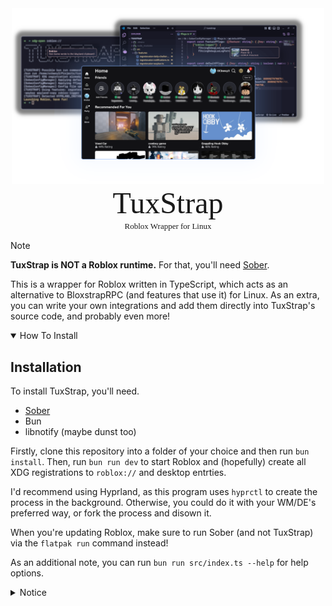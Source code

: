<center>
 <img width="500" src="src/lib/tuxstrap_files/branding.png"/>
</center>

<center>
 <font size="10" face="mono">TuxStrap</font>
 <br/>
 <font size="2" face="mono">Roblox Wrapper for Linux</font>
</center>

> [!NOTE]
> **TuxStrap is NOT a Roblox runtime.** For that, you'll need [Sober](https://sober.vinegarhq.org).

This is a wrapper for Roblox written in TypeScript, which acts as an alternative to BloxstrapRPC (and features that use it) for Linux. As an extra, you can write your own integrations and add them directly into TuxStrap's source code, and probably even more!

<details open>

<summary>How To Install</summary>

## Installation

To install TuxStrap, you'll need.

- [Sober](https://sober.vinegarhq.org)
- Bun
- libnotify (maybe dunst too)

Firstly, clone this repository into a folder of your choice and then run `bun install`. Then, run `bun run dev` to start Roblox and (hopefully) create all XDG registrations to `roblox://` and desktop entrties.

I'd recommend using Hyprland, as this program uses `hyprctl` to create the process in the background. Otherwise, you could do it with your WM/DE's preferred way, or fork the process and disown it.

When you're updating Roblox, make sure to run Sober (and not TuxStrap) via the `flatpak run` command instead!

As an additional note, you can run `bun run src/index.ts --help` for help options.

</details>



<details>

<summary>Notice</summary>

TuxStrap is a hobby project and is **not affiliated** with Roblox, Roblox Corp. or VinegarHQ in any way.

All trademarks and registered trademarks are the property of their respective owners.

</notice>


